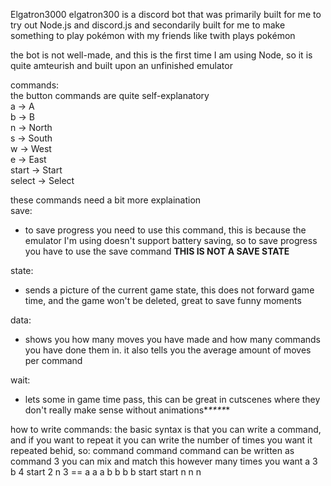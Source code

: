 Elgatron3000
elgatron300 is a discord bot that was primarily built for me to try out Node.js and discord.js and secondarily built for me to make something to play pokémon with my friends like twith plays pokémon

the bot is not well-made, and this is the first time I am using Node, so it is quite amteurish and built upon an unfinished emulator

commands:  
the button commands are quite self-explanatory   
a -> A  
b -> B  
n -> North  
s -> South  
w -> West  
e -> East  
start -> Start  
select -> Select

these commands need a bit more explaination  
save:  
- to save progress you need to use this command, this is because the emulator I'm using doesn't support battery saving, so to save progress you have to use the save command **THIS IS NOT A SAVE STATE**  

state:
- sends a picture of the current game state, this does not forward game time, and the game won't be deleted, great to save funny moments  

data:
- shows you how many moves you have made and how many commands you have done them in. it also tells you the average amount of moves per command  

wait:
- lets some in game time pass, this can be great in cutscenes where they don't really make sense without animations*_****_*

how to write commands:
the basic syntax is that you can write a command, and if you want to repeat it you can write the number of times you want it repeated behid, so:
command command command can be written as command 3
you can mix and match this however many times you want
a 3 b 4 start 2 n 3 == a a a b b b b start start n n n
